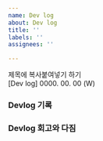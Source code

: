 ```yaml
---
name: Dev log
about: Dev log
title: ''
labels: ''
assignees: ''

---
```


제목에 복사붙여넣기 하기   
[Dev log] 0000. 00. 00 (W)

### Devlog 기록


### Devlog 회고와 다짐
